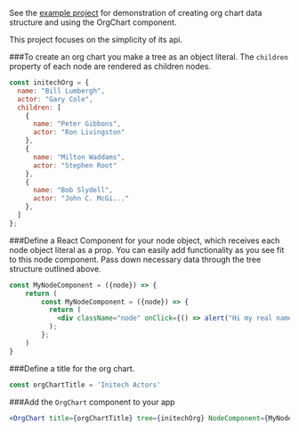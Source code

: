See the [example project](example/README.md) for demonstration of creating org chart data structure and using the OrgChart component.

This project focuses on the simplicity of its api.

###To create an org chart you make a tree as an object literal.
The ```children``` property of each node are rendered as children nodes.

```jsx harmony
const initechOrg = {
  name: "Bill Lumbergh",
  actor: "Gary Cole",
  children: [
    {
      name: "Peter Gibbons",
      actor: "Ron Livingston"
    },
    {
      name: "Milton Waddams",
      actor: "Stephen Root"
    },
    {
      name: "Bob Slydell",
      actor: "John C. McGi..."
    },
  ]
};
```
###Define a React Component for your node object, which receives each node object literal as a prop.
You can easily add functionality as you see fit to this node component.
Pass down necessary data through the tree structure outlined above.

```jsx harmony
const MyNodeComponent = ({node}) => {
    return (
        const MyNodeComponent = ({node}) => {
          return (
            <div className="node" onClick={() => alert("Hi my real name is: " + node.actor)}>{ node.name }</div>
          );
        };
    )
}
```

###Define a title for the org chart.
```jsx harmony
const orgChartTitle = 'Initech Actors'
```

###Add the ```OrgChart``` component to your app
```jsx harmony
<OrgChart title={orgChartTitle} tree={initechOrg} NodeComponent={MyNodeComponent} />
```
